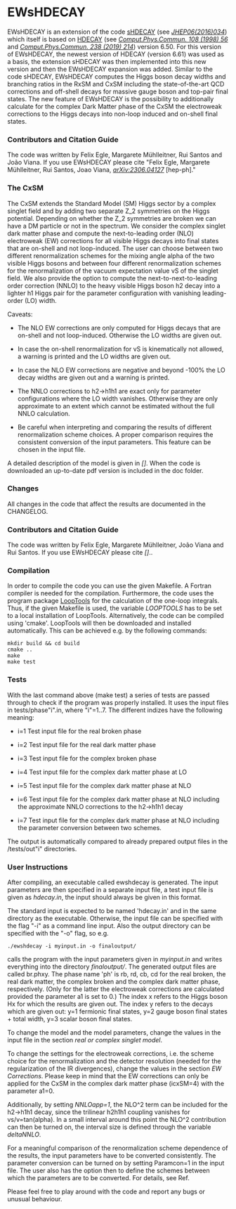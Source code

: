 # EWsHDECAY

EWsHDECAY is an extension of the code [sHDECAY][] (see *[JHEP06(2016)034]*) which itself is based on [HDECAY][] (see *[Comput.Phys.Commun. 108 (1998) 56]* and
*[Comput.Phys.Commun. 238 (2019) 214]*) version 6.50. For this version of EWsHDECAY, the newest version of HDECAY (version 6.61) was used as a basis, the extension sHDECAY was then implemented into this new version and then the EWsHDECAY expansion was added. Similar to the code sHDECAY, EWsHDECAY computes the Higgs boson decay widths and branching ratios in the RxSM and CxSM including the state-of-the-art QCD corrections and off-shell decays for massive gauge boson and top-pair final states. The new feature of EWsHDECAY is the possibility to additionally calculate for the complex Dark Matter phase of the CxSM the electroweak corrections to the Higgs decays into non-loop induced and on-shell final states.

### Contributors and Citation Guide
The code was written by Felix Egle, Margarete Mühlleitner, Rui Santos and João Viana. If you use EWsHDECAY please cite "Felix Egle, Margarete Mühlleitner, Rui Santos, Joao Viana, *[arXiv:2306.04127]* [hep-ph]."

### The CxSM

The CxSM extends the Standard Model (SM) Higgs sector by a complex singlet field and by adding two separate Z_2 symmetries on the Higgs potential. Depending on whether the Z_2 symmetries are broken we can have a DM particle or not in the spectrum. We consider the complex singlet dark matter phase and compute the next-to-leading order (NLO) electroweak (EW) corrections for all visible Higgs decays into final states that are on-shell and not loop-induced. The user can choose between two different renormalization schemes for the mixing angle alpha of the two visible Higgs bosons and between four different renormalization schemes for the renormalization of the vacuum expectation value vS of the singlet field. We also provide the option to compute the next-to-next-to-leading order correction (NNLO) to the heavy visible Higgs boson h2 decay into a lighter h1 Higgs pair for the parameter configuration with vanishing leading-order (LO) width.

Caveats:

- The NLO EW corrections are only computed for Higgs decays that are on-shell and not loop-induced. Otherwise the LO widths are given out.

- In case the on-shell renormalization for vS is kinematically not allowed, a warning is printed and the LO widths are given out.

- In case the NLO EW corrections are negative and beyond -100% the LO decay widths are given out and a warning is printed.

- The NNLO corrections to h2->h1h1 are exact only for parameter configurations where the LO width vanishes. Otherwise they are only approximate to an extent which cannot be estimated without the full NNLO calculation.

- Be careful when interpreting and comparing the results of different renormalization scheme choices. A proper comparison requires the consistent conversion of the input parameters. This feature can be chosen in the input file.

A detailed description of the model is given in *[]*. When the
code is downloaded an up-to-date pdf version is included in the doc
folder.

### Changes
All changes in the code that affect the results are documented in the CHANGELOG.


### Contributors and Citation Guide
The code was written by Felix Egle, Margarete Mühlleitner, João Viana and Rui Santos. If you use EWsHDECAY please cite *[]*..


### Compilation
In order to compile the code you can use the given Makefile. A Fortran compiler is needed for the compilation. Furthermore, the code uses the program package [LoopTools][] for the calculation of the one-loop integrals. Thus, if the given Makefile is used, the variable *LOOPTOOLS* has to be set to a local installation of LoopTools.
Alternatively, the code can be compiled using 'cmake'. LoopTools will then be downloaded and installed automatically. This can be achieved e.g. by the following commands:

    mkdir build && cd build
    cmake ..
    make
    make test

### Tests
With the last command above (make test) a series of tests are passed through to check if the program was properly installed. It uses the input files in tests/phase"i".in, where "i"=1..7. The different indizes have the following meaning:

- i=1 Test input file for the real broken phase

- i=2 Test input file for the real dark matter phase

- i=3 Test input file for the complex broken phase

- i=4 Test input file for the complex dark matter phase at LO

- i=5 Test input file for the complex dark matter phase at NLO

- i=6 Test input file for the complex dark matter phase at NLO including the approximate NNLO corrections to the h2->h1h1 decay

- i=7 Test input file for the complex dark matter phase at NLO including the parameter conversion between two schemes.

The output is automatically compared to already prepared output files in the /tests/out"i" directories.


### User Instructions
After compiling, an executable called ewshdecay is generated. The input parameters are then specified in a separate input file, a test input file is given as *hdecay.in*, the input should always be given in this format.

The standard input is expected to be named 'hdecay.in' and in the same directory as the executable. Otherwise, the input file can be specified with the flag "-i" as a command line input. Also the output directory can be specified with the "-o" flag, so e.g.

    ./ewshdecay -i myinput.in -o finaloutput/

calls the program with the input parameters given in *myinput.in* and writes everything into the directory *finaloutput/*. The generated output files are called br.phxy. The phase name 'ph' is rb, rd, cb, cd for the real broken, the real dark matter, the complex broken and the complex dark matter phase, respectively. (Only for the latter the electroweak corrections are calculated provided the parameter a1 is set to 0.) The index x refers to the Higgs boson Hx for which the results are given out. The index y refers to the decays which are given out: y=1 fermionic final states, y=2 gauge boson final states + total width, y=3 scalar boson final states.

To change the model and the model parameters, change the values in the input file in the section *real or complex singlet model*.

To change the settings for the electroweak corrections, i.e. the scheme choice for the renormalization and the detector resolution (needed for the regularization of the IR divergences), change the values in the section *EW Corrections*. Please keep in mind that the EW corrections can only be applied for the CxSM in the complex dark matter phase (icxSM=4) with the parameter a1=0.

Additionally, by setting *NNLOapp=1*, the NLO^2 term can be included for the h2->h1h1 decay, since the trilinear h2h1h1 coupling vanishes for vs/v=tan(alpha). In a small interval around this point the NLO^2 contribution can then be turned on, the interval size is defined through the variable *deltaNNLO*.

For a meaningful comparison of the renormalization scheme dependence of the results, the input parameters have to be converted consistently. The parameter conversion can be turned on by setting Paramcon=1 in the input file. The user also has the option then to define the schemes between which the parameters are to be converted. For details, see Ref.

Please feel free to play around with the code and report any bugs or unusual behaviour.


<!--LoopTools reference  -->
[LoopTools]: https://feynarts.de/looptools/

<!-- sHDECAY references -->
[sHDECAY]: https://www.itp.kit.edu/~maggie/sHDECAY/
[JHEP06(2016)034]: https://doi.org/10.1007/JHEP06(2016)034
<!-- HDECAY references -->
[HDECAY]:  http://tiger.web.psi.ch/proglist.html
[Comput.Phys.Commun. 108 (1998) 56]: https://doi.org/10.1016/S0010-4655(97)00123-9
[Comput.Phys.Commun. 238 (2019) 214]: https://doi.org/10.1016/j.cpc.2018.12.010
[arXiv:2306.04127]: https://arxiv.org/abs/2306.04127

